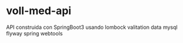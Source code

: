 # voll-med-api
API construida con SpringBoot3 usando 
lombock
valitation
data
mysql
flyway
spring webtools
